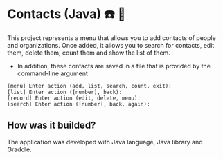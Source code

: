 # Contacts (Java) :phone: :calendar: 

This project represents a menu that allows you to add contacts of people and organizations.
Once added, it allows you to search for contacts, edit them, delete them, count them and show the list of them.

- In addition, these contacts are saved in a file that is provided by the command-line argument

```http
[menu] Enter action (add, list, search, count, exit):
[list] Enter action ([number], back):
[record] Enter action (edit, delete, menu):
[search] Enter action ([number], back, again):
```

## How was it builded?
The application was developed with Java language, Java library and Graddle.
